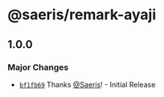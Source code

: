 # @saeris/remark-ayaji

## 1.0.0

### Major Changes

- [`bf1fb69`](https://github.com/Saeris/remark-ayaji/commit/bf1fb6941d56badb88470f4f66848a2adc9218f7) Thanks [@Saeris](https://github.com/Saeris)! - Initial Release

